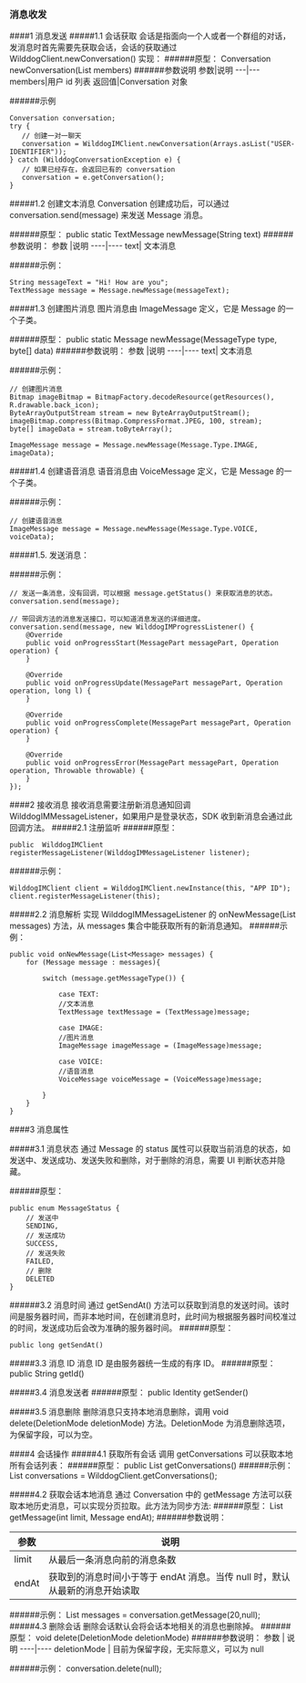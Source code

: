 
### 消息收发 

####1 消息发送
#####1.1 会话获取
会话是指面向一个人或者一个群组的对话，发消息时首先需要先获取会话，会话的获取通过 WilddogClient.newConversation() 实现：
######原型：
	Conversation newConversation(List<String> members)
######参数说明
参数|说明
---|---
members|用户 id 列表
返回值|Conversation 对象

######示例

```
Conversation conversation;
try {
   // 创建一对一聊天
   conversation = WilddogIMClient.newConversation(Arrays.asList("USER-IDENTIFIER"));
} catch (WilddogConversationException e) {
   // 如果已经存在，会返回已有的 conversation
   conversation = e.getConversation();
}
```

#####1.2 创建文本消息
Conversation 创建成功后，可以通过 conversation.send(message) 来发送 Message 消息。
 
######原型：
	public static TextMessage newMessage(String text)
######参数说明：
参数	|说明
----|----
text|	文本消息

######示例：

```
String messageText = "Hi! How are you";
TextMessage message = Message.newMessage(messageText);
```

#####1.3 创建图片消息
图片消息由 ImageMessage 定义，它是 Message 的一个子类。
 
######原型：
	public static Message newMessage(MessageType type, byte[] data)
######参数说明：
参数	|说明
----|----
text|	文本消息

######示例：

```
// 创建图片消息
Bitmap imageBitmap = BitmapFactory.decodeResource(getResources(), R.drawable.back_icon);
ByteArrayOutputStream stream = new ByteArrayOutputStream();
imageBitmap.compress(Bitmap.CompressFormat.JPEG, 100, stream);
byte[] imageData = stream.toByteArray();

ImageMessage message = Message.newMessage(Message.Type.IMAGE, imageData);
```

#####1.4 创建语音消息
语音消息由 VoiceMessage 定义，它是 Message 的一个子类。
 
######示例：

```
// 创建语音消息
ImageMessage message = Message.newMessage(Message.Type.VOICE, voiceData);
```

#####1.5. 发送消息：

######示例：

``` 
// 发送一条消息，没有回调，可以根据 message.getStatus() 来获取消息的状态。
conversation.send(message);

// 带回调方法的消息发送接口，可以知道消息发送的详细进度。
conversation.send(message, new WilddogIMProgressListener() {
	@Override
    public void onProgressStart(MessagePart messagePart, Operation operation) {
    }
    
    @Override
    public void onProgressUpdate(MessagePart messagePart, Operation operation, long l) {
    }
    
    @Override
    public void onProgressComplete(MessagePart messagePart, Operation operation) {
    } 
      
	@Override
    public void onProgressError(MessagePart messagePart, Operation operation, Throwable throwable) {
    }    
});
```


####2 接收消息
接收消息需要注册新消息通知回调 WilddogIMMessageListener，如果用户是登录状态，SDK 收到新消息会通过此回调方法。
#####2.1 注册监听
######原型：
 
	public  WilddogIMClient registerMessageListener(WilddogIMMessageListener listener);
	
######示例：

```
WilddogIMClient client = WilddogIMClient.newInstance(this, "APP ID");
client.registerMessageListener(this);
```

#####2.2 消息解析
实现 WilddogIMMessageListener 的 onNewMessage(List<Message> messages) 方法，从 messages 集合中能获取所有的新消息通知。
######示例：
```
public void onNewMessage(List<Message> messages) {
    for (Message message : messages){
    
    	switch (message.getMessageType()) {
    	
    		case TEXT:
    		//文本消息
    		TextMessage textMessage = (TextMessage)message;
    		
    		case IMAGE:
    		//图片消息
    		ImageMessage imageMessage = (ImageMessage)message;
    		
    		case VOICE:
    		//语音消息
    		VoiceMessage voiceMessage = (VoiceMessage)message;
    		
    	}
    }
}
```

####3 消息属性

#####3.1 消息状态
通过 Message 的 status 属性可以获取当前消息的状态，如发送中、发送成功、发送失败和删除，对于删除的消息，需要 UI 判断状态并隐藏。

######原型：

```
public enum MessageStatus {
	// 发送中
	SENDING,
	// 发送成功
	SUCCESS,
	// 发送失败
	FAILED,
	// 删除
	DELETED
}
```

######3.2 消息时间
通过 getSendAt() 方法可以获取到消息的发送时间。该时间是服务器时间，而非本地时间，在创建消息时，此时间为根据服务器时间校准过的时间，发送成功后会改为准确的服务器时间。
######原型：
```
public long getSendAt()
```

#####3.3 消息 ID
消息 ID 是由服务器统一生成的有序 ID。
######原型：
	public String getId()
	
#####3.4 消息发送者
######原型：
	public Identity getSender()
	
#####3.5 消息删除
删除消息只支持本地消息删除，调用 void delete(DeletionMode deletionMode) 方法。DeletionMode 为消息删除选项，为保留字段，可以为空。

####4 会话操作
#####4.1 获取所有会话
调用 getConversations 可以获取本地所有会话列表：
######原型：
	public List<Conversation> getConversations()
######示例：
	List<Conversation> conversations = WilddogClient.getConversations();
	
#####4.2 获取会话本地消息
通过 Conversation 中的 getMessage 方法可以获取本地历史消息，可以实现分页拉取。此方法为同步方法:
######原型：
	List<Message> getMessage(int limit, Message endAt);
######参数说明：

参数	| 说明
----|----
limit |	从最后一条消息向前的消息条数
endAt |	获取到的消息时间小于等于 endAt 消息。当传 null 时，默认从最新的消息开始读取

######示例：
	List<Message> messages = conversation.getMessage(20,null);
#####4.3 删除会话
删除会话默认会将会话本地相关的消息也删除掉。
######原型：
	void delete(DeletionMode deletionMode)
######参数说明：
参数	| 说明
----|----
deletionMode  |	目前为保留字段，无实际意义，可以为 null

######示例：
	conversation.delete(null);
 
 
 